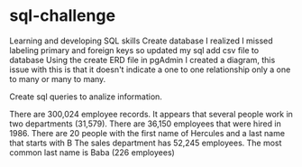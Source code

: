 # sql-challenge
Learning and developing SQL skills
Create database
I realized I missed labeling primary and foreign keys so updated my sql
add csv file to database
Using the create ERD file in pgAdmin I created a diagram, this issue with  this is that it doesn't indicate a one to one relationship only a one to many or many to many.

Create sql queries to analize information.

There are 300,024 employee records. 
It appears that several people work in two departments (31,579).
There are 36,150 employees that were hired in 1986.
There are 20 people with the first name of Hercules and a last name that starts with B
The sales department has 52,245 employees.
The most common last name is Baba (226 employees)
